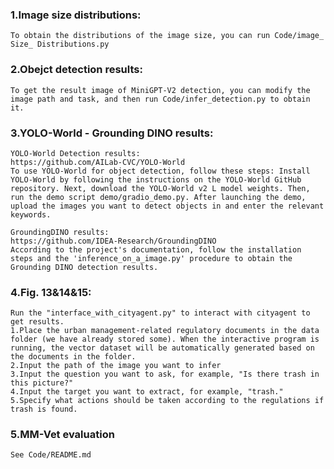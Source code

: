 ### 1.Image size distributions:

    To obtain the distributions of the image size, you can run Code/image_ Size_ Distributions.py

### 2.Obejct detection results:

    To get the result image of MiniGPT-V2 detection, you can modify the image path and task, and then run Code/infer_detection.py to obtain it.

### 3.YOLO-World - Grounding DINO results:

    YOLO-World Detection results:
    https://github.com/AILab-CVC/YOLO-World
    To use YOLO-World for object detection, follow these steps: Install YOLO-World by following the instructions on the YOLO-World GitHub repository. Next, download the YOLO-World v2 L model weights. Then, run the demo script demo/gradio_demo.py. After launching the demo, upload the images you want to detect objects in and enter the relevant keywords. 

    GroundingDINO results:
    https://github.com/IDEA-Research/GroundingDINO
    According to the project's documentation, follow the installation steps and the 'inference_on_a_image.py' procedure to obtain the Grounding DINO detection results.

### 4.Fig. 13&14&15:

    Run the "interface_with_cityagent.py" to interact with cityagent to get results.
    1.Place the urban management-related regulatory documents in the data folder (we have already stored some). When the interactive program is running, the vector dataset will be automatically generated based on the documents in the folder.
    2.Input the path of the image you want to infer
    3.Input the question you want to ask, for example, "Is there trash in this picture?"
    4.Input the target you want to extract, for example, "trash."
    5.Specify what actions should be taken according to the regulations if trash is found.

### 5.MM-Vet evaluation

    See Code/README.md
